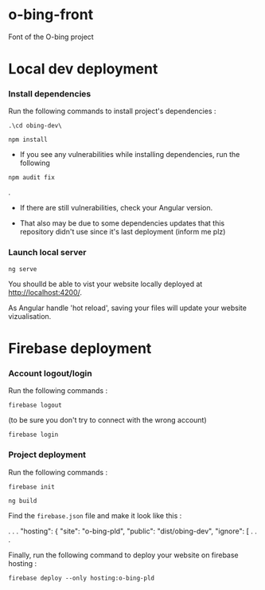 # o-bing-front

Font of the O-bing project

# Local dev deployment

### Install dependencies

Run the following commands to install project's dependencies :

```
.\cd obing-dev\
```

```
npm install
```

- If you see any vulnerabilities while installing dependencies, run the following 
```
npm audit fix
```
.

- If there are still vulnerabilities, check your Angular version.

- That also may be due to some dependencies updates that this repository didn't use since it's last deployment (inform me plz)

### Launch local server

```
ng serve
```

You shoulld be able to vist your website locally deployed at [http://localhost:4200/](http://localhost:4200/).

As Angular handle 'hot reload', saving your files will update your website vizualisation.

# Firebase deployment

### Account logout/login

Run the following commands :

```
firebase logout
```
(to be sure you don't try to connect with the wrong account)

```firebase login```

### Project deployment

Run the following commands :

```
firebase init
```

```
ng build
```

Find the ```firebase.json``` file and make it look like this :

.
.
.
 "hosting": {
    "site": "o-bing-pld",
    "public": "dist/obing-dev",
    "ignore": [
.
.
.

Finally, run the following command to deploy your website on firebase hosting :

```
firebase deploy --only hosting:o-bing-pld
```
